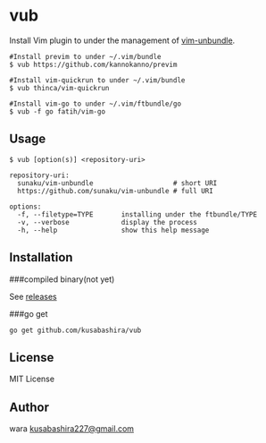 vub
===

Install Vim plugin to under the management of
[vim-unbundle](https://github.com/sunaku/vim-unbundle).

	#Install previm to under ~/.vim/bundle
	$ vub https://github.com/kannokanno/previm

	#Install vim-quickrun to under ~/.vim/bundle
	$ vub thinca/vim-quickrun

	#Install vim-go to under ~/.vim/ftbundle/go
	$ vub -f go fatih/vim-go

Usage
-----

	$ vub [option(s)] <repository-uri>

	repository-uri:
	  sunaku/vim-unbundle                    # short URI
	  https://github.com/sunaku/vim-unbundle # full URI

	options:
	  -f, --filetype=TYPE       installing under the ftbundle/TYPE
	  -v, --verbose             display the process
	  -h, --help                show this help message

Installation
------------

###compiled binary(not yet)

See [releases](https://github.com/kusabashira/vub/releases)

###go get

	go get github.com/kusabashira/vub

License
-------

MIT License

Author
------

wara <kusabashira227@gmail.com>
